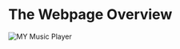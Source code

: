 # The Webpage Overview 
![MY Music Player ]([images/screenshot.png](https://github.com/faizjamadar18/my-music-player/blob/main/imgs/the_website_overview.png?raw=true))
